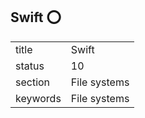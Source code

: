 ## Swift :o:


|          |              |
| -------- | ------------ |
| title    | Swift        | 
| status   | 10           |
| section  | File systems |
| keywords | File systems |





